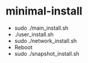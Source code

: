 # minimal-install

- sudo ./main_install.sh
- ./user_install.sh
- sudo ./network_install.sh
- Reboot
- sudo ./snapshot_install.sh